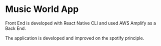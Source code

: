 # Music World App
Front End is developed with React Native CLI and used AWS Amplify as a Back End.

The application is developed and improved on the spotify principle.
